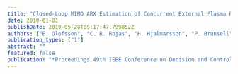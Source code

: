 ```yaml
---
title: "Closed-Loop MIMO ARX Estimation of Concurrent External Plasma Response Eigenmodes in Magnetic Confinement Fusion"
date: 2010-01-01
publishDate: 2019-05-28T09:17:47.799852Z
authors: ["E. Olofsson", "C. R. Rojas", "H. Hjalmarsson", "P. Brunsell", "J. Drake"]
publication_types: ["1"]
abstract: ""
featured: false
publication: "*Proceedings 49th IEEE Conference on Decision and Control*"
---
```



